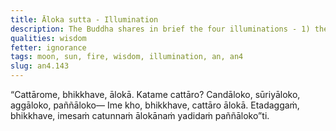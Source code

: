 ```yaml
---
title: Āloka sutta - Illumination
description: The Buddha shares in brief the four illuminations - 1) the moon, 2) the sun, 3) fire, and 4) wisdom.
qualities: wisdom
fetter: ignorance
tags: moon, sun, fire, wisdom, illumination, an, an4
slug: an4.143
---
```


“Cattārome, bhikkhave, ālokā. Katame cattāro? Candāloko, sūriyāloko, aggāloko, paññāloko— Ime kho, bhikkhave, cattāro ālokā. Etadaggaṁ, bhikkhave, imesaṁ catunnaṁ ālokānaṁ yadidaṁ paññāloko”ti.
